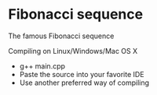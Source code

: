 # Fibonacci sequence
The famous Fibonacci sequence

Compiling on Linux/Windows/Mac OS X
  - g++ main.cpp
  - Paste the source into your favorite IDE
  - Use another preferred way of compiling
